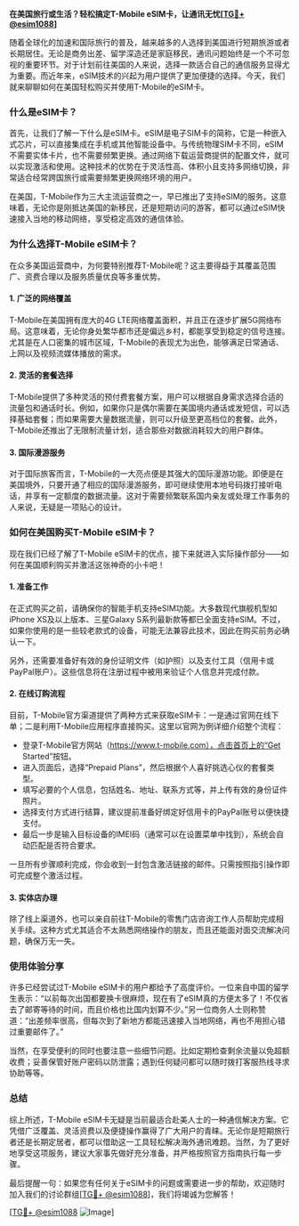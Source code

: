 **在美国旅行或生活？轻松搞定T-Mobile eSIM卡，让通讯无忧[[TG💪+ @esim1088](https://t.me/s/esim1088)]**

随着全球化的加速和国际旅行的普及，越来越多的人选择到美国进行短期旅游或者长期居住。无论是商务出差、留学深造还是家庭移民，通讯问题始终是一个不可忽视的重要环节。对于计划前往美国的人来说，选择一款适合自己的通信服务显得尤为重要。而近年来，eSIM技术的兴起为用户提供了更加便捷的选择。今天，我们就来聊聊如何在美国轻松购买并使用T-Mobile的eSIM卡。

### 什么是eSIM卡？

首先，让我们了解一下什么是eSIM卡。eSIM是电子SIM卡的简称，它是一种嵌入式芯片，可以直接集成在手机或其他智能设备中。与传统物理SIM卡不同，eSIM不需要实体卡片，也不需要频繁更换。通过网络下载运营商提供的配置文件，就可以实现激活和使用。这种技术的优势在于灵活性高、体积小且支持多网络切换，非常适合经常跨国旅行或需要频繁更换网络环境的用户。

在美国，T-Mobile作为三大主流运营商之一，早已推出了支持eSIM的服务。这意味着，无论你是刚抵达美国的新移民，还是短期访问的游客，都可以通过eSIM快速接入当地的移动网络，享受稳定高效的通信体验。

### 为什么选择T-Mobile eSIM卡？

在众多美国运营商中，为何要特别推荐T-Mobile呢？这主要得益于其覆盖范围广、资费合理以及服务质量优良等多重优势。

#### 1. 广泛的网络覆盖

T-Mobile在美国拥有庞大的4G LTE网络覆盖面积，并且正在逐步扩展5G网络布局。这意味着，无论你身处繁华都市还是偏远乡村，都能享受到稳定的信号连接。尤其是在人口密集的城市区域，T-Mobile的表现尤为出色，能够满足日常通话、上网以及视频流媒体播放的需求。

#### 2. 灵活的套餐选择

T-Mobile提供了多种灵活的预付费套餐方案，用户可以根据自身需求选择合适的流量包和通话时长。例如，如果你只是偶尔需要在美国境内通话或发短信，可以选择基础套餐；而如果需要大量数据流量，则可以升级至更高档位的套餐。此外，T-Mobile还推出了无限制流量计划，适合那些对数据消耗较大的用户群体。

#### 3. 国际漫游服务

对于国际旅客而言，T-Mobile的一大亮点便是其强大的国际漫游功能。即便是在美国境外，只要开通了相应的国际漫游服务，即可继续使用本地号码拨打接听电话，并享有一定额度的数据流量。这对于需要频繁联系国内亲友或处理工作事务的人来说，无疑是一项贴心的设计。

### 如何在美国购买T-Mobile eSIM卡？

现在我们已经了解了T-Mobile eSIM卡的优点，接下来就进入实际操作部分——如何在美国顺利购买并激活这张神奇的小卡吧！

#### 1. 准备工作

在正式购买之前，请确保你的智能手机支持eSIM功能。大多数现代旗舰机型如iPhone XS及以上版本、三星Galaxy S系列最新款等都已全面支持eSIM。不过，如果你使用的是一些较老款式的设备，可能无法兼容此技术，因此在购买前务必确认一下。

另外，还需要准备好有效的身份证明文件（如护照）以及支付工具（信用卡或PayPal账户）。这些信息将在注册过程中被用来验证个人信息并完成付款。

#### 2. 在线订购流程

目前，T-Mobile官方渠道提供了两种方式来获取eSIM卡：一是通过官网在线下单；二是利用T-Mobile应用程序直接购买。这里以官网为例详细介绍整个流程：

- 登录T-Mobile官方网站（https://www.t-mobile.com），点击首页上的“Get Started”按钮。
- 进入页面后，选择“Prepaid Plans”，然后根据个人喜好挑选心仪的套餐类型。
- 填写必要的个人信息，包括姓名、地址、联系方式等，并上传有效的身份证件照片。
- 选择支付方式进行结算，建议提前准备好绑定好信用卡的PayPal账号以便快捷支付。
- 最后一步是输入目标设备的IMEI码（通常可以在设置菜单中找到），系统会自动匹配是否符合要求。

一旦所有步骤顺利完成，你会收到一封包含激活链接的邮件。只需按照指引操作即可完成整个激活过程。

#### 3. 实体店办理

除了线上渠道外，也可以亲自前往T-Mobile的零售门店咨询工作人员帮助完成相关手续。这种方式尤其适合不太熟悉网络操作的朋友，而且还能面对面交流解决问题，确保万无一失。

### 使用体验分享

许多已经尝试过T-Mobile eSIM卡的用户都给予了高度评价。一位来自中国的留学生表示：“以前每次出国都要换卡很麻烦，现在有了eSIM真的方便太多了！不仅省去了邮寄等待的时间，而且价格也比国内划算不少。”另一位商务人士则称赞道：“出差频率很高，但每次到了新地方都能迅速接入当地网络，再也不用担心错过重要邮件了。”

当然，在享受便利的同时也要注意一些细节问题。比如定期检查剩余流量以免超额收费；妥善保管好账户密码以防泄露；遇到任何疑问都可以随时拨打客服热线寻求协助等等。

### 总结

综上所述，T-Mobile eSIM卡无疑是当前最适合赴美人士的一种通信解决方案。它凭借广泛覆盖、灵活资费以及便捷操作赢得了广大用户的青睐。无论你是短期旅行者还是长期定居者，都可以借助这一工具轻松解决海外通讯难题。当然，为了更好地享受这项服务，建议大家事先做好充分准备，并严格按照官方指南执行每一步骤。

最后提醒一句：如果您有任何关于eSIM卡的问题或需要进一步的帮助，欢迎随时加入我们的讨论群组[[TG💪+ @esim1088](https://t.me/s/esim1088)]，我们将竭诚为您解答！

[[TG💪+ @esim1088](https://t.me/s/esim1088) ![Image](https://i.postimg.cc/4NQfJmqS/Snipaste-2025-05-13-00-14-12.png)]